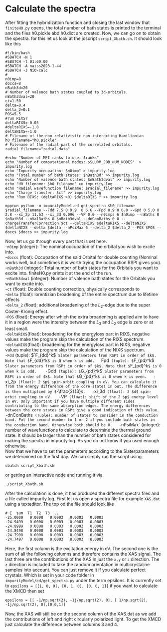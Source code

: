 # Calculate the spectra
After fitting the hybridization function and closing the last window that `finiteH0.py` opens, the total number of bath states is printed to the terminal and the files h0.pickle abd h0.dict are created.
Now, we can go on to obtain the spectra. for this let us look at the joscript `script_Xbath.sh`. It should look like this
````
#!/bin/bash
#SBATCH -N 1
#SBATCH -t 01:00:00
#SBATCH -A naiss2023-1-44 
#SBATCH -J NiO-calc
# 
n0imp=8
doccs=8
nBath3d=20
# Number of valence bath states coupled to 3d-orbitals.
nBath3dval=20
ct=1.50
delta=0.4
delta_2=0.1
POS=5.5
#run RIXS?
deltaRIXS=-0.05
#deltaRIXS=-1.0
deltaNIXS=-1.0
# Filename of the non-relativistic non-interacting Hamiltonian
h0_filename="h0.pickle"
# Filename of the radial part of the correlated orbitals.
radial_filename="radial.data"

#echo "Number of MPI ranks to use: $ranks"
echo "Number of computational nodes: $SLURM_JOB_NUM_NODES"  > impurity.log
echo "Impurity occupation: $n0imp" > impurity.log
echo "Total number of bath states: $nBath3d" >> impurity.log
echo "Number of valence bath states: $nBath3dval" >> impurity.log
echo "H0 filename: $h0_filename" >> impurity.log
echo "Radial wavefunction filename: $radial_filename" >> impurity.log
echo "Charge transfer: $ct" >> impurity.log
echo "Run RIXS: (deltaRIXS >0) $deltaRIXS " >> impurity.log

mpprun python -m impurityModel.ed.get_spectra $h0_filename $radial_filename --Fdd 7.5 0 9.9  0 6.6 --Fpd 8.9 0 6.8 --Gpd 0 5.0 0 2.8 --xi_2p 11.63 --xi_3d 0.096 --VP 0.0 --n0imps 6 $n0imp --nBaths 0 $nBath3d --nValBaths 0 $nBath3dval --dnConBaths 0 0 --chargeTransferCorrection $ct --deltaRIXS $deltaRIXS --deltaNIXS $deltaNIXS --delta $delta --nPsiMax 6 --delta_2 $delta_2 --POS $POS --doccs $doccs >> impurity.log
````
Now, let us go through every part that is set here.  
-`n0imp` (integer): The nominal occupation of the orbital you wish to excite into.  
-`doccs` (float): Occupation of the said Orbital for double counting (Nominal works well, but sometimes it is worth trying the occupation RSPt gives you).  
-`nBath3d` (integer): Total number of bath states for the Orbitals you want to excite into. finiteH0.py prints it at the end of the run.  
-`nBath3dval` (integer): Number of valence bath states for the Orbitals you want to excite into.  
-`ct` (float): Double counting correction, physically corresponds to  
-`delta` (float): lorentizian broadening of the entire spectrum due to lifetime effects  
-`delta_2` (float): additional broadening of the $L_2$-edge due to the super Coster-Kronig effect.  
-`POS` (float): Energy after which the extra broadening is applied aim to have it in a region were the intensity between the $L_3$ and $L_2$ edge is zero or at least small.  
-`deltaRIXS`(float): broadening for the energyloss part in RIXS, negative values make the program skip the calculation of the RIXS spectrum.   
-`deltaNIXS`(float): broadening for the energyloss part in NIXS, negative values make the program skip the calculation of the NIXS spectrum.   
-`Fdd` (tuple): $`F_{dd}^k$` Slater parameters from RSPt in order of $k$. Note that $`F_{dd}^k`$ is 0 when k is odd.  
`Fpd` (tuple): $`F_{pd}^k$` Slater parameters from RSPt in order of $k$. Note that $`F_{pd}^k`$ is 0 when k is odd.   
-`Gdd` (tuple): $`G_{pd}^k$` Slater parameters from RSPt in order of $k$. Note that $`G_{pd}^k`$ is 0 when k is even.  
-`xi_2p` (float): 2 $p$ spin-orbit coupling in eV. You can calculate it from the energy difference of the core states in out. The difference is then multiplied by $`-\frac{2}{3}`$.  
-`xi_3d` (float): 3 $d$ spin-orbit coupling in eV.  
-`VP` (float): shift of the 2 $p$ energy level in eV. Only important if you have multiple different sides contributing to the same absorption edges. The energy differences between the core states in RSPt give a good indication of this value.  
-`dnConBaths` (Tuple): number of states to consider in the conduction band. Put the second number to 1 or 2 if you include bath states in the conduction band. Otherwise both should be 0.  
-`nPsiMax` (integer): number of wavefunctions to calculate to determine the thermal ground state. It should be larger than the number of bath states considered for making the spectra in impurity.log. As you do not know if you used enough otherwise.  
Now that we have to set the parameters according to the Slaterparameters we determined on the first day. We can simply run the script using
````
sbatch script_Xbath.sh
````
or getting an interactive node and running it via
````
./script_Xbath.sh
````
After the calculation is done, it has produced the different spectra files and a file called impurity.log. 
First let us open a spectra file for example `XAS.dat` using a texteditor. The top od the file should look like
````
# E  sum  T1  T2  T3 ...
-25.0000   0.0008   0.0003   0.0003   0.0003
-24.9499   0.0008   0.0003   0.0003   0.0003
-24.8999   0.0008   0.0003   0.0003   0.0003
-24.8498   0.0008   0.0003   0.0003   0.0003
-24.7998   0.0008   0.0003   0.0003   0.0003
-24.7497   0.0008   0.0003   0.0003   0.0003
````
Here, the first column is the excitation energy in eV. The second one is the sum of all the following columns and therefore contains the XAS signal.
The last three are the contributions of the XAS in just the `x,y` or `z` direction. The `z` direction is included to take the random orientation in multicrystaline samples into account. You can just remove it if you calculate perfect crystals. Which is set in your code folder in `impurityModel/ed/get_spectra.py` under the term epsilons.
It is currently set to `epsilons = [[1, 0, 0], [0, 1, 0], [0, 0, 1]]` if you want to calculate the XMCD then set
````
epsilons = [[ -1/np.sqrt(2), -1j/np.sqrt(2), 0], [ 1/np.sqrt(2), -1j/np.sqrt(2), 0],[0,0,1]]
````
Now, the XAS will still be on the second column of the XAS.dat as we add the contributions of left and right circularly polarized light. To get the XMCD just calculate the difference between columns 3 and 4.
